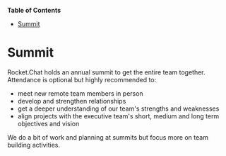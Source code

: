 <!-- START doctoc generated TOC please keep comment here to allow auto update -->
<!-- DON'T EDIT THIS SECTION, INSTEAD RE-RUN doctoc TO UPDATE -->
**Table of Contents**

- [Summit](#summit)

<!-- END doctoc generated TOC please keep comment here to allow auto update -->

# Summit

Rocket.Chat holds an annual summit to get the entire team together. Attendance is optional but highly recommended to:

- meet new remote team members in person
- develop and strengthen relationships
- get a deeper understanding of our team's strengths and weaknesses
- align projects with the executive team's short, medium and long term objectives and vision

 We do a bit of work and planning at summits but focus more on team building activities.
